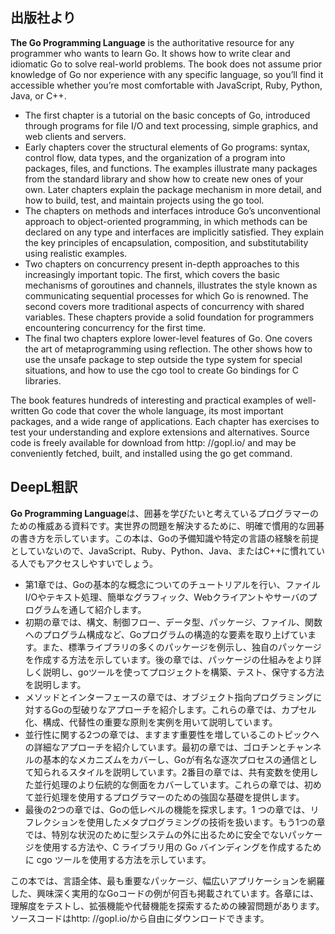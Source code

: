 ## 出版社より

**The Go Programming Language** is the authoritative resource for any programmer who wants to learn Go. It shows how to write clear and idiomatic Go to solve real-world problems. The book does not assume prior knowledge of Go nor experience with any specific language, so you’ll find it accessible whether you’re most comfortable with JavaScript, Ruby, Python, Java, or C++.

- The first chapter is a tutorial on the basic concepts of Go, introduced through programs for file I/O and text processing, simple graphics, and web clients and servers.
- Early chapters cover the structural elements of Go programs: syntax, control flow, data types, and the organization of a program into packages, files, and functions. The examples illustrate many packages from the standard library and show how to create new ones of your own. Later chapters explain the package mechanism in more detail, and how to build, test, and maintain projects using the go tool.
- The chapters on methods and interfaces introduce Go’s unconventional approach to object-oriented programming, in which methods can be declared on any type and interfaces are implicitly satisfied. They explain the key principles of encapsulation, composition, and substitutability using realistic examples.
- Two chapters on concurrency present in-depth approaches to this increasingly important topic. The first, which covers the basic mechanisms of goroutines and channels, illustrates the style known as communicating sequential processes for which Go is renowned. The second covers more traditional aspects of concurrency with shared variables. These chapters provide a solid foundation for programmers encountering concurrency for the first time.
- The final two chapters explore lower-level features of Go. One covers the art of metaprogramming using reflection. The other shows how to use the unsafe package to step outside the type system for special situations, and how to use the cgo tool to create Go bindings for C libraries.

The book features hundreds of interesting and practical examples of well-written Go code that cover the whole language, its most important packages, and a wide range of applications. Each chapter has exercises to test your understanding and explore extensions and alternatives. Source code is freely available for download from http: //gopl.io/ and may be conveniently fetched, built, and installed using the go get command.

## DeepL粗訳

**Go Programming Language**は、囲碁を学びたいと考えているプログラマーのための権威ある資料です。実世界の問題を解決するために、明確で慣用的な囲碁の書き方を示しています。この本は、Goの予備知識や特定の言語の経験を前提としていないので、JavaScript、Ruby、Python、Java、またはC++に慣れている人でもアクセスしやすいでしょう。

- 第1章では、Goの基本的な概念についてのチュートリアルを行い、ファイルI/Oやテキスト処理、簡単なグラフィック、Webクライアントやサーバのプログラムを通して紹介します。
- 初期の章では、構文、制御フロー、データ型、パッケージ、ファイル、関数へのプログラム構成など、Goプログラムの構造的な要素を取り上げています。また、標準ライブラリの多くのパッケージを例示し、独自のパッケージを作成する方法を示しています。後の章では、パッケージの仕組みをより詳しく説明し、goツールを使ってプロジェクトを構築、テスト、保守する方法を説明します。
- メソッドとインターフェースの章では、オブジェクト指向プログラミングに対するGoの型破りなアプローチを紹介します。これらの章では、カプセル化、構成、代替性の重要な原則を実例を用いて説明しています。
- 並行性に関する2つの章では、ますます重要性を増しているこのトピックへの詳細なアプローチを紹介しています。最初の章では、ゴロチンとチャンネルの基本的なメカニズムをカバーし、Goが有名な逐次プロセスの通信として知られるスタイルを説明しています。2番目の章では、共有変数を使用した並行処理のより伝統的な側面をカバーしています。これらの章では、初めて並行処理を使用するプログラマーのための強固な基礎を提供します。
- 最後の2つの章では、Goの低レベルの機能を探求します。1 つの章では、リフレクションを使用したメタプログラミングの技術を扱います。もう1つの章では、特別な状況のために型システムの外に出るために安全でないパッケージを使用する方法や、C ライブラリ用の Go バインディングを作成するために cgo ツールを使用する方法を示しています。

この本では、言語全体、最も重要なパッケージ、幅広いアプリケーションを網羅した、興味深く実用的なGoコードの例が何百も掲載されています。各章には、理解度をテストし、拡張機能や代替機能を探索するための練習問題があります。ソースコードはhttp: //gopl.io/から自由にダウンロードできます。
